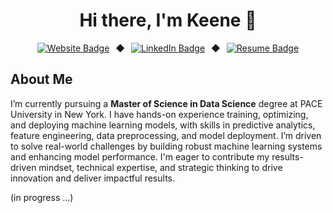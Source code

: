<h1 align="center">Hi there, I'm Keene 👋</h1>

<div align="center" style="display: flex; justify-content: center; gap: 10px;">
  <a href="https://kchung.app/" target="_blank">
    <img src="https://custom-icon-badges.demolab.com/badge/Website-EA4335?logo=web&logoColor=white" alt="Website Badge"/>
  </a> 
  ◆ 
  <a href="https://www.linkedin.com/in/keenechung/" target="_blank">
    <img src="https://custom-icon-badges.demolab.com/badge/LinkedIn-0A66C2?logo=linkedin-white&logoColor=fff" alt="LinkedIn Badge"/>
  </a> 
  ◆ 
  <a href="https://drive.google.com/file/d/1bYzoWROVnOhCSRIIxIzErvhHo7M3ySe0/view?usp=sharing" target="_blank">
    <img src="https://custom-icon-badges.demolab.com/badge/Resume-34A853?logo=google-drive&logoColor=white" alt="Resume Badge"/>
  </a>
</div>

## About Me

I’m currently pursuing a **Master of Science in Data Science** degree at PACE University in New York. I have hands-on experience training, optimizing, and deploying machine learning models, with skills in predictive analytics, feature engineering, data preprocessing, and model deployment. I’m driven to solve real-world challenges by building robust machine learning systems and enhancing model performance. I'm eager to contribute my results-driven mindset, technical expertise, and strategic thinking to drive innovation and deliver impactful results.


(in progress ...)


<!--
**keenechung/keenechung** is a ✨ _special_ ✨ repository because its `README.md` (this file) appears on your GitHub profile.

Here are some ideas to get you started:

- 🔭 I’m currently working on ...
- 🌱 I’m currently learning ...
- 👯 I’m looking to collaborate on ...
- 🤔 I’m looking for help with ...
- 💬 Ask me about ...
- 📫 How to reach me: ...
- 😄 Pronouns: ...
- ⚡ Fun fact: ...
-->
